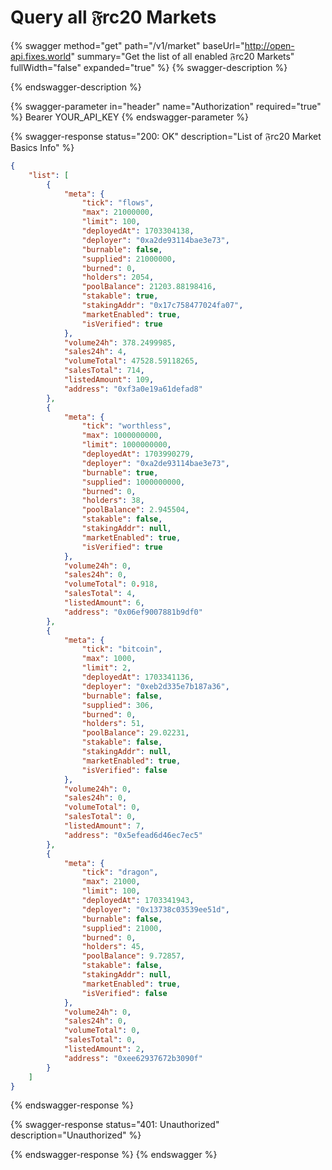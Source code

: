 # Query all 𝔉rc20 Markets

{% swagger method="get" path="/v1/market" baseUrl="http://open-api.fixes.world" summary="Get the list of all enabled 𝔉rc20 Markets" fullWidth="false" expanded="true" %}
{% swagger-description %}

{% endswagger-description %}

{% swagger-parameter in="header" name="Authorization" required="true" %}
Bearer YOUR\_API\_KEY
{% endswagger-parameter %}

{% swagger-response status="200: OK" description="List of 𝔉rc20 Market Basics Info" %}
```json
{
    "list": [
        {
            "meta": {
                "tick": "flows",
                "max": 21000000,
                "limit": 100,
                "deployedAt": 1703304138,
                "deployer": "0xa2de93114bae3e73",
                "burnable": false,
                "supplied": 21000000,
                "burned": 0,
                "holders": 2054,
                "poolBalance": 21203.88198416,
                "stakable": true,
                "stakingAddr": "0x17c758477024fa07",
                "marketEnabled": true,
                "isVerified": true
            },
            "volume24h": 378.2499985,
            "sales24h": 4,
            "volumeTotal": 47528.59118265,
            "salesTotal": 714,
            "listedAmount": 109,
            "address": "0xf3a0e19a61defad8"
        },
        {
            "meta": {
                "tick": "worthless",
                "max": 1000000000,
                "limit": 1000000000,
                "deployedAt": 1703990279,
                "deployer": "0xa2de93114bae3e73",
                "burnable": true,
                "supplied": 1000000000,
                "burned": 0,
                "holders": 38,
                "poolBalance": 2.945504,
                "stakable": false,
                "stakingAddr": null,
                "marketEnabled": true,
                "isVerified": true
            },
            "volume24h": 0,
            "sales24h": 0,
            "volumeTotal": 0.918,
            "salesTotal": 4,
            "listedAmount": 6,
            "address": "0x06ef9007881b9df0"
        },
        {
            "meta": {
                "tick": "bitcoin",
                "max": 1000,
                "limit": 2,
                "deployedAt": 1703341136,
                "deployer": "0xeb2d335e7b187a36",
                "burnable": false,
                "supplied": 306,
                "burned": 0,
                "holders": 51,
                "poolBalance": 29.02231,
                "stakable": false,
                "stakingAddr": null,
                "marketEnabled": true,
                "isVerified": false
            },
            "volume24h": 0,
            "sales24h": 0,
            "volumeTotal": 0,
            "salesTotal": 0,
            "listedAmount": 7,
            "address": "0x5efead6d46ec7ec5"
        },
        {
            "meta": {
                "tick": "dragon",
                "max": 21000,
                "limit": 100,
                "deployedAt": 1703341943,
                "deployer": "0x13738c03539ee51d",
                "burnable": false,
                "supplied": 21000,
                "burned": 0,
                "holders": 45,
                "poolBalance": 9.72857,
                "stakable": false,
                "stakingAddr": null,
                "marketEnabled": true,
                "isVerified": false
            },
            "volume24h": 0,
            "sales24h": 0,
            "volumeTotal": 0,
            "salesTotal": 0,
            "listedAmount": 2,
            "address": "0xee62937672b3090f"
        }
    ]
}
```
{% endswagger-response %}

{% swagger-response status="401: Unauthorized" description="Unauthorized" %}

{% endswagger-response %}
{% endswagger %}

